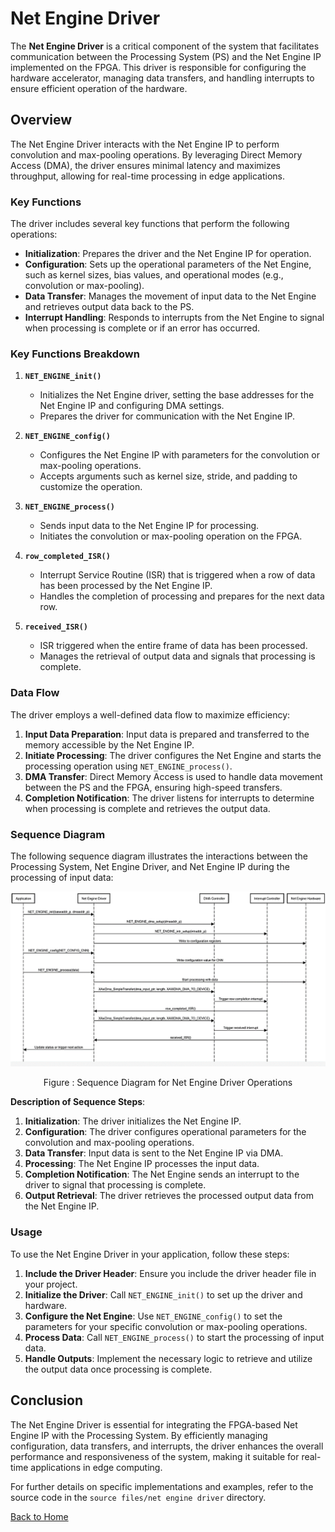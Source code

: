 # Net Engine Driver

The **Net Engine Driver** is a critical component of the system that facilitates communication between the Processing System (PS) and the Net Engine IP implemented on the FPGA. This driver is responsible for configuring the hardware accelerator, managing data transfers, and handling interrupts to ensure efficient operation of the hardware.

## Overview

The Net Engine Driver interacts with the Net Engine IP to perform convolution and max-pooling operations. By leveraging Direct Memory Access (DMA), the driver ensures minimal latency and maximizes throughput, allowing for real-time processing in edge applications.

### Key Functions

The driver includes several key functions that perform the following operations:

- **Initialization**: Prepares the driver and the Net Engine IP for operation.
- **Configuration**: Sets up the operational parameters of the Net Engine, such as kernel sizes, bias values, and operational modes (e.g., convolution or max-pooling).
- **Data Transfer**: Manages the movement of input data to the Net Engine and retrieves output data back to the PS.
- **Interrupt Handling**: Responds to interrupts from the Net Engine to signal when processing is complete or if an error has occurred.

### Key Functions Breakdown

1. **`NET_ENGINE_init()`**
   - Initializes the Net Engine driver, setting the base addresses for the Net Engine IP and configuring DMA settings.
   - Prepares the driver for communication with the Net Engine IP.

2. **`NET_ENGINE_config()`**
   - Configures the Net Engine IP with parameters for the convolution or max-pooling operations.
   - Accepts arguments such as kernel size, stride, and padding to customize the operation.

3. **`NET_ENGINE_process()`**
   - Sends input data to the Net Engine IP for processing.
   - Initiates the convolution or max-pooling operation on the FPGA.

4. **`row_completed_ISR()`**
   - Interrupt Service Routine (ISR) that is triggered when a row of data has been processed by the Net Engine IP.
   - Handles the completion of processing and prepares for the next data row.

5. **`received_ISR()`**
   - ISR triggered when the entire frame of data has been processed.
   - Manages the retrieval of output data and signals that processing is complete.

### Data Flow

The driver employs a well-defined data flow to maximize efficiency:
1. **Input Data Preparation**: Input data is prepared and transferred to the memory accessible by the Net Engine IP.
2. **Initiate Processing**: The driver configures the Net Engine and starts the processing operation using `NET_ENGINE_process()`.
3. **DMA Transfer**: Direct Memory Access is used to handle data movement between the PS and the FPGA, ensuring high-speed transfers.
4. **Completion Notification**: The driver listens for interrupts to determine when processing is complete and retrieves the output data.

### Sequence Diagram

The following sequence diagram illustrates the interactions between the Processing System, Net Engine Driver, and Net Engine IP during the processing of input data:

![Net Engine Driver Sequence Diagram](../images/sequence-diagram-net-engine-driver-implementation.png)  
<p align="center">Figure : Sequence Diagram for Net Engine Driver Operations</p> 

**Description of Sequence Steps**:
1. **Initialization**: The driver initializes the Net Engine IP.
2. **Configuration**: The driver configures operational parameters for the convolution and max-pooling operations.
3. **Data Transfer**: Input data is sent to the Net Engine IP via DMA.
4. **Processing**: The Net Engine IP processes the input data.
5. **Completion Notification**: The Net Engine sends an interrupt to the driver to signal that processing is complete.
6. **Output Retrieval**: The driver retrieves the processed output data from the Net Engine IP.


### Usage

To use the Net Engine Driver in your application, follow these steps:

1. **Include the Driver Header**: Ensure you include the driver header file in your project.
2. **Initialize the Driver**: Call `NET_ENGINE_init()` to set up the driver and hardware.
3. **Configure the Net Engine**: Use `NET_ENGINE_config()` to set the parameters for your specific convolution or max-pooling operations.
4. **Process Data**: Call `NET_ENGINE_process()` to start the processing of input data.
5. **Handle Outputs**: Implement the necessary logic to retrieve and utilize the output data once processing is complete.

## Conclusion

The Net Engine Driver is essential for integrating the FPGA-based Net Engine IP with the Processing System. By efficiently managing configuration, data transfers, and interrupts, the driver enhances the overall performance and responsiveness of the system, making it suitable for real-time applications in edge computing.

For further details on specific implementations and examples, refer to the source code in the `source files/net engine driver` directory.

[Back to Home](./../)
